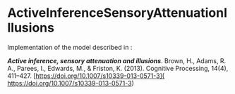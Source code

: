 # ActiveInferenceSensoryAttenuationIllusions


Implementation of the model described in :

***Active inference, sensory attenuation and illusions***. Brown, H., Adams, R. A., Parees, I., Edwards, M., & Friston, K. (2013). Cognitive Processing, 14(4), 411–427. [https://doi.org/10.1007/s10339-013-0571-3]( https://doi.org/10.1007/s10339-013-0571-3)
